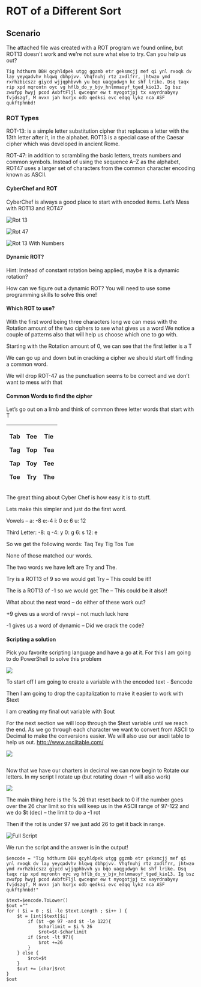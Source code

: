 # ROT of a Different Sort

## Scenario

The attached file was created with a ROT program we found online, but ROT13 doesn't work and we're not sure what else to try. Can you help us out?

```
Tig hdthurm DBH qcyhldpek utgg ggzmb etr geksmcjj mef qi ynl rxoqk dv lay yeyqadvhv hlqwq dbhpjvv. Vhqfnuhj rtz zxdlfrr, jhtwzo ymd rxrhzbicszz giycd wjjqphbvvh yu bqo uaqgudwgn kc shf lrike. Dsq taqx rip xpd mqrontn oyc vg hflb_do_y_bjv_hnlmmaoyf_tged_kio13. Ig bsz zwufpp hwyj pcod AxbftFljl qwceqnr ew t nyogotjpj tx xayrdnabyey fvjdszgf, M nvxn jah hxrjx odb qedksi evc edqq lykz nca ASF qukftphnbd!
```

### ROT Types

ROT-13: is a simple letter substitution cipher that replaces a letter with the 13th letter after it, in the alphabet. ROT13 is a special case of the Caesar cipher which was developed in ancient Rome.&#x20;

ROT-47: in addition to scrambling the basic letters, treats numbers and common symbols. Instead of using the sequence A–Z as the alphabet, ROT47 uses a larger set of characters from the common character encoding known as ASCII.

#### CyberChef and ROT

CyberChef is always a good place to start with encoded items. Let’s Mess with ROT13 and ROT47

![Rot 13](<../.gitbook/assets/image (16).png>)

![Rot 47](<../.gitbook/assets/image (12) (1).png>)

![Rot 13 With Numbers](<../.gitbook/assets/image (15).png>)

#### Dynamic ROT?

Hint: Instead of constant rotation being applied, maybe it is a dynamic rotation?&#x20;

How can we figure out a dynamic ROT? You will need to use some programming skills to solve this one!

#### Which ROT to use?

With the first word being three characters long we can mess with the Rotation amount of the two ciphers to see what gives us a word We notice a couple of patterns also that will help us choose which one to go with.

Starting with the Rotation amount of 0, we can see that the first letter is a T

We can go up and down but in cracking a cipher we should start off finding a common word.

We will drop ROT-47 as the punctuation seems to be correct and we don’t want to mess with that

#### Common Words to find the cipher

Let’s go out on a limb and think of common three letter words that start with T

| <p>Tab</p><p>Tag</p><p>Tap</p><p>Toe</p> | <p>Tee</p><p>Top</p><p>Toy</p><p>Try</p> | <p>Tie</p><p>Tea</p><p>Tee</p><p>The</p> |
| ---------------------------------------- | ---------------------------------------- | ---------------------------------------- |

The great thing about Cyber Chef is how easy it is to stuff.

Lets make this simpler and just do the first word.

Vowels – a: -8 e:-4 i: 0 o: 6 u: 12

Third Letter: -8: q -4: y 0: g 6: s 12: e

So we get the following words: Taq Tey Tig Tos Tue

None of those matched our words.

The two words we have left are Try and The.

Try is a ROT13 of 9 so we would get Try – This could be it!!

The is a ROT13 of -1 so we would get The – This could be it also!!

What about the next word – do either of these work out?

\+9 gives us a word of rwvpi – not much luck here

\-1 gives us a word of dynamic – Did we crack the code?

#### Scripting a solution

Pick you favorite scripting language and have a go at it. For this I am going to do PowerShell to solve this problem

![](<../.gitbook/assets/image (20) (1) (1).png>)

To start off I am going to create a variable with the encoded text - $encode

Then I am going to drop the capitalization to make it easier to work with $text

I am creating my final out variable with $out

For the next section we will loop through the $text variable until we reach the end. As we go through each character we want to convert from ASCII to Decimal to make the conversions easier. We will also use our ascii table to help us out. http://www.asciitable.com/

![](<../.gitbook/assets/image (19) (1) (1) (1) (1).png>)

<img src="../.gitbook/assets/image (21) (1).png" alt="" data-size="original">

Now that we have our charters in decimal we can now begin to Rotate our letters. In my script I rotate up (but rotating down -1 will also work)

![](<../.gitbook/assets/image (17) (1) (1).png>)

The main thing here is the % 26 that reset back to 0 if the number goes over the 26 char limit so this will keep us in the ASCII range of 97-122 and we do $t (dec) – the limit to do a -1 rot

Then if the rot is under 97 we just add 26 to get it back in range.

![Full Script](<../.gitbook/assets/image (13) (1) (1).png>)

We run the script and the answer is in the output!

```
$encode = "Tig hdthurm DBH qcyhldpek utgg ggzmb etr geksmcjj mef qi ynl rxoqk dv lay yeyqadvhv hlqwq dbhpjvv. Vhqfnuhj rtz zxdlfrr, jhtwzo ymd rxrhzbicszz giycd wjjqphbvvh yu bqo uaqgudwgn kc shf lrike. Dsq taqx rip xpd mqrontn oyc vg hflb_do_y_bjv_hnlmmaoyf_tged_kio13. Ig bsz zwufpp hwyj pcod AxbftFljl qwceqnr ew t nyogotjpj tx xayrdnabyey fvjdszgf, M nvxn jah hxrjx odb qedksi evc edqq lykz nca ASF qukftphnbd!" 
 
$text=$encode.ToLower()
$out =""
for ( $i = 0 ; $i -le $text.Length ; $i++ ) {
    $t = [int]$text[$i]        
        if ($t -ge 97 -and $t -le 122){
            $charlimit = $i % 26
            $rot=$t-$charlimit
        if ($rot -lt 97){
            $rot +=26
        }
    } else {
        $rot=$t
    }  
    $out += [char]$rot
} 
$out
```
